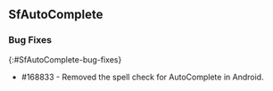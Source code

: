 ## SfAutoComplete

### Bug Fixes
{:#SfAutoComplete-bug-fixes}

* \#168833 - Removed the spell check for AutoComplete in Android.